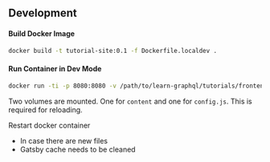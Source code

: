## Development

#### Build Docker Image
```bash
docker build -t tutorial-site:0.1 -f Dockerfile.localdev .
```

#### Run Container in Dev Mode

```bash
docker run -ti -p 8080:8080 -v /path/to/learn-graphql/tutorials/frontend/vue-apollo/tutorial-site/content:/gatsby-gitbook-starter/content -v /path/to/learn-graphql/tutorials/frontend/vue-apollo/tutorial-site/config.js:/gatsby-gitbook-starter/config.js tutorial-site:0.1
```

Two volumes are mounted. One for `content` and one for `config.js`. This is required for reloading. 

Restart docker container
- In case there are new files
- Gatsby cache needs to be cleaned
